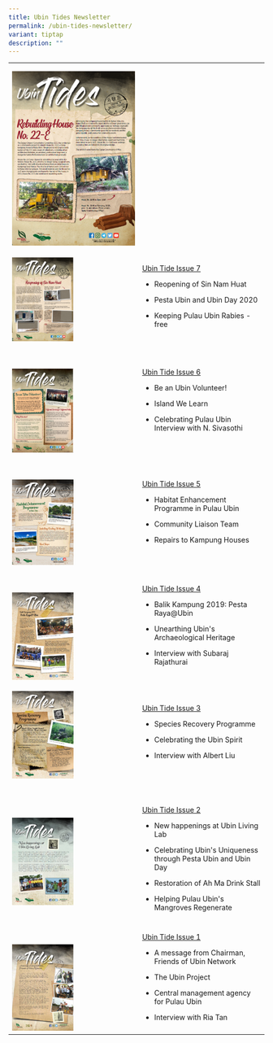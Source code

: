 ```yaml
---
title: Ubin Tides Newsletter
permalink: /ubin-tides-newsletter/
variant: tiptap
description: ""
---
```

<p></p>
<table style="minWidth: 50px">
<colgroup>
<col>
<col>
</colgroup>
<tbody>
<tr>
<td rowspan="1" colspan="1">
<p></p>
<div class="isomer-image-wrapper">
<img style="width: 100%" height="auto" width="100%" alt="" src="/images/UT8.png">
</div>
</td>
<td rowspan="1" colspan="1">
<p></p>
</td>
</tr>
<tr>
<td rowspan="1" colspan="1">
<p></p>
<div class="isomer-image-wrapper">
<img style="width: 50%;" height="auto" width="100%" alt="" src="/images/UT7.png">
</div>
</td>
<td rowspan="1" colspan="1">
<p><a href="https://go.gov.sg/ubintide7" rel="noopener nofollow" target="_blank">Ubin Tide Issue 7</a>
</p>
<ul data-tight="true" class="tight">
<li>
<p>Reopening of Sin Nam Huat</p>
</li>
<li>
<p>Pesta Ubin and Ubin Day 2020</p>
</li>
<li>
<p>Keeping Pulau Ubin Rabies - free</p>
</li>
</ul>
</td>
</tr>
<tr>
<td rowspan="1" colspan="1">
<p>&nbsp;</p>
<div class="isomer-image-wrapper">
<img style="width: 50%;" height="auto" width="100%" alt="" src="/images/UT6.png">
</div>
</td>
<td rowspan="1" colspan="1">
<p><a href="https://go.gov.sg/ubintide6" rel="noopener nofollow" target="_blank">Ubin Tide Issue 6</a>
</p>
<ul data-tight="true" class="tight">
<li>
<p>Be an Ubin Volunteer!</p>
</li>
<li>
<p>Island We Learn</p>
</li>
<li>
<p>Celebrating Pulau Ubin Interview with N. Sivasothi</p>
</li>
</ul>
</td>
</tr>
<tr>
<td rowspan="1" colspan="1">
<p>&nbsp;</p>
<div class="isomer-image-wrapper">
<img style="width: 50%;" height="auto" width="100%" alt="" src="/images/UT5.png">
</div>
</td>
<td rowspan="1" colspan="1">
<p><a href="https://go.gov.sg/ubintide5" rel="noopener nofollow" target="_blank">Ubin Tide Issue 5</a>
</p>
<ul data-tight="true" class="tight">
<li>
<p>Habitat Enhancement Programme in Pulau Ubin</p>
</li>
<li>
<p>Community Liaison Team</p>
</li>
<li>
<p>Repairs to Kampung Houses</p>
</li>
</ul>
</td>
</tr>
<tr>
<td rowspan="1" colspan="1">
<p>&nbsp;</p>
<div class="isomer-image-wrapper">
<img style="width: 50%;" height="auto" width="100%" alt="" src="/images/UT4.png">
</div>
</td>
<td rowspan="1" colspan="1">
<p><a href="/files/Ubin Tides/Ubin_tide_issue_4.pdf" rel="noopener noreferrer nofollow" target="_blank">Ubin Tide Issue 4</a>
</p>
<ul data-tight="true" class="tight">
<li>
<p>Balik Kampung 2019: Pesta Raya@Ubin</p>
</li>
<li>
<p>Unearthing Ubin's Archaeological Heritage</p>
</li>
<li>
<p>Interview with Subaraj Rajathurai</p>
</li>
</ul>
</td>
</tr>
<tr>
<td rowspan="1" colspan="1">
<p></p>
<div class="isomer-image-wrapper">
<img style="width: 50%;" height="auto" width="100%" alt="" src="/images/UT3.png">
</div>
</td>
<td rowspan="1" colspan="1">
<p><a href="/files/Ubin Tides/Ubin_tide_issue_3.pdf" rel="noopener noreferrer nofollow" target="_blank">Ubin Tide Issue 3</a>&nbsp;
&nbsp; &nbsp;</p>
<ul data-tight="true" class="tight">
<li>
<p>Species Recovery Programme</p>
</li>
<li>
<p>Celebrating the Ubin Spirit</p>
</li>
<li>
<p>Interview with Albert Liu</p>
</li>
</ul>
</td>
</tr>
<tr>
<td rowspan="1" colspan="1">
<p>&nbsp;</p>
<div class="isomer-image-wrapper">
<img style="width: 50%;" height="auto" width="100%" alt="" src="/images/UT2.png">
</div>
</td>
<td rowspan="1" colspan="1">
<p>&nbsp;</p>
<p><a href="/files/Ubin Tides/Ubin_tide_issue_2.pdf" rel="noopener noreferrer nofollow" target="_blank">Ubin Tide Issue 2</a>
</p>
<ul data-tight="true" class="tight">
<li>
<p>New happenings at Ubin Living Lab</p>
</li>
<li>
<p>Celebrating Ubin's Uniqueness through Pesta Ubin and Ubin Day</p>
</li>
<li>
<p>Restoration of Ah Ma Drink Stall</p>
</li>
<li>
<p>Helping Pulau Ubin's Mangroves Regenerate</p>
</li>
</ul>
</td>
</tr>
<tr>
<td rowspan="1" colspan="1">
<p>&nbsp;</p>
<div class="isomer-image-wrapper">
<img style="width: 50%;" height="auto" width="100%" alt="" src="/images/UT1.png">
</div>
</td>
<td rowspan="1" colspan="1">
<p><a href="/files/Ubin Tides/ubin tides issue 1.pdf" rel="noopener noreferrer nofollow" target="_blank">Ubin Tide Issue 1</a>
</p>
<ul data-tight="true" class="tight">
<li>
<p>A message from Chairman, Friends of Ubin Network</p>
</li>
<li>
<p>The Ubin Project</p>
</li>
<li>
<p>Central management agency for Pulau Ubin</p>
</li>
<li>
<p>Interview with Ria Tan</p>
</li>
</ul>
</td>
</tr>
</tbody>
</table>
<p></p>